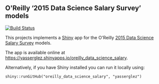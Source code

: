 ## O'Reilly ‘2015 Data Science Salary Survey’ models

[![Build Status](https://travis-ci.org/yasserglez/oreilly_data_science_salary.svg?branch=master)](https://travis-ci.org/yasserglez/oreilly_data_science_salary)

This projects implements a [Shiny](http://shiny.rstudio.com/) app for the
O'Reilly [2015 Data Science Salary Survey](http://www.oreilly.com/data/free/2015-data-science-salary-survey.csp) models.

The app is available online at https://yasserglez.shinyapps.io/oreilly_data_science_salary.

Alternatively, if you have Shiny installed you can run it locally using:

```{r}
shiny::runGitHub("oreilly_data_science_salary", "yasserglez")
```

